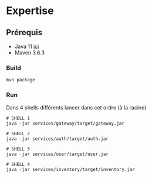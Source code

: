 # Expertise

## Prérequis
* Java 11 [ici](https://www.oracle.com/fr/java/technologies/javase/jdk11-archive-downloads.html)
* Maven 3.6.3 

### Build

```sh
mvn package
```

### Run

Dans 4 shells différents lancer dans cet ordre (à la racine)

```shell
# SHELL 1
java -jar services/gateway/target/gateway.jar
```

```shell
# SHELL 2 
java -jar services/auth/target/auth.jar
```

```shell
# SHELL 3 
java -jar services/user/target/user.jar
```

```shell
# SHELL 4 
java -jar services/inventory/target/inventory.jar
```
